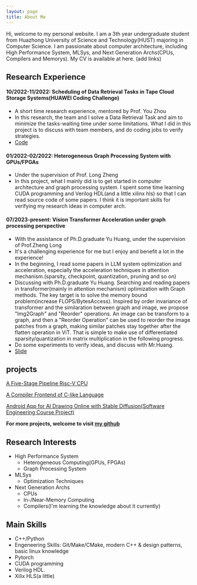 ```yaml
---
layout: page
title: About Me
---
```



Hi, welcome to my personal website. I am a 3th year undergraduate student from Huazhong University of Science and Technology(HUST) majoring in Computer Science. I am passionate about computer architecture, including High Performance System, MLSys, and Next Generation Archs(CPUs, Compilers and Memorys).
My CV is available at here. (add links)

## Research Experience
#### 10/2022-11/2022: Scheduling of Data Retrieval Tasks in Tape Cloud Storage Systems(HUAWEI Coding Challenge)
- A short time research experience, mentored by Prof. You Zhou
- In this research, the team and I solve a Data Retrieval Task and aim to minimize the tasks-waiting time under some limitations. What I did in this project is to discuss with team members, and do coding jobs to verify strategies.
- [Code](https://github.com/N-E-E/2022-massive-storage-challenge)

#### 01/2022-02/2022: Heterogeneous Graph Processing System with GPUs/FPGAs
- Under the supervision of Prof. Long Zheng
- In this project, what I mainly did is to get started in computer architecture and graph processing system. I spent some time learning CUDA programming and Verilog HDL(and a little xilinx hls) so that I can read source code of some papers. I think it is important skills for verifying my research ideas in computer arch.


#### 07/2023-present: Vision Transformer Acceleration under graph processing perspective
- With the assistance of Ph.D.graduate Yu Huang, under the supervision of Prof.Zheng Long
- It's a challenging experience for me but I enjoy and benefit a lot in the experience!
- In the beginning, I read some papers in LLM system optimization and acceleration, especially the acceleration techniques in attention mechanism.(sparsity, checkpoint, quantization, pruning and so on)
- Discussing with Ph.D.graduate Yu Huang. Searching and reading papers in transformer(mainly in attention mechanism) optimization with Graph methods. The key target is to solve the memory bound problem(increase FLOPS/BytesAccess). Inspired by order invariance of transformer and the similaration between graph and image, we propose "Img2Graph" and "Reorder" operations. An image can be transform to a graph, and then a "Reorder Operation" can be used to reorder the image patches from a graph, making similar patches stay together after the flatten operation in ViT. That is simple to make use of differentiated sparsity/quantization in matrix multiplication in the following progress.
- Do some experiments to verify ideas, and discuss with Mr.Huang.
- [Slide](https://github.com/N-E-E/personal-web-not-pure-poole-/raw/master/resource/research3-slide.pptx)

## projects
[A Five-Stage Pipeline Risc-V CPU](./_posts/2023-10-10-Riscv-CPU.md)

[A Compiler Frontend of C-like Language](./_posts/2022-10-12-my-simple-compiler.md)

[Android App for AI Drawing Online with Stable Diffusion(Software Engineering Course Project)]()

**For more projects, welcome to visit [my github](https://github.com/N-E-E)**


## Research Interests
- High Performance System
    - Heterogeneous Computing(GPUs, FPGAs)
    - Graph Processing System
- MLSys
    - Optimization Techniques
- Next Generation Archs
    - CPUs
    - In-/Near-Memory Computing
    - Compilers(I'm learning the knowledge about it currently)

## Main Skills
- C++/Python
- Engeneering Skills: Git/Make/CMake, modern C++ & design patterns, basic linux knowledge
- Pytorch
- CUDA programming
- Verilog HDL.
- Xilix HLS(a little)
